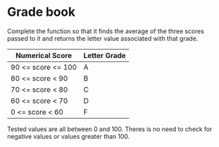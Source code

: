 # Grade book

Complete the function so that it finds the average of the three scores passed to it and returns the letter value associated with that grade.

| Numerical  Score   |  Letter Grade |
|--------------------|---------------|
| 90 <= score <= 100 |              A|
| 80 <= score < 90   |              B|
| 70 <= score < 80   |              C|
| 60 <= score < 70   |              D|
| 0 <= score < 60    |              F|

Tested values are all between 0 and 100. Theres is no need to check for negative values or values greater than 100.
